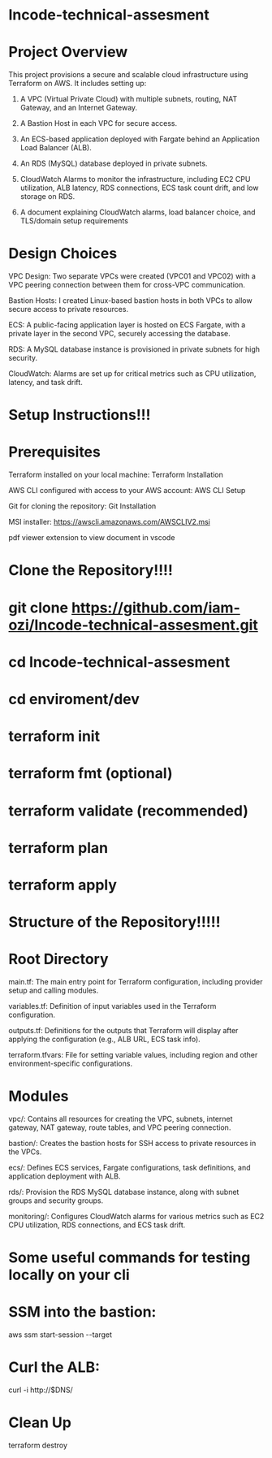 # Incode-technical-assesment

# Project Overview #

This project provisions a secure and scalable cloud infrastructure using Terraform on AWS. It includes setting up:

1. A VPC (Virtual Private Cloud) with multiple subnets, routing, NAT Gateway, and an Internet Gateway.

2. A Bastion Host in each VPC for secure access.

3. An ECS-based application deployed with Fargate behind an Application Load Balancer (ALB).

4. An RDS (MySQL) database deployed in private subnets.

5. CloudWatch Alarms to monitor the infrastructure, including EC2 CPU utilization, ALB latency, RDS     connections, ECS task count drift, and low storage on RDS.

6. A document explaining CloudWatch alarms, load balancer choice, and
TLS/domain setup requirements

# Design Choices

VPC Design: Two separate VPCs were created (VPC01 and VPC02) with a VPC peering connection between them for cross-VPC communication.

Bastion Hosts: I created Linux-based bastion hosts in both VPCs to allow secure access to private resources.

ECS: A public-facing application layer is hosted on ECS Fargate, with a private layer in the second VPC, securely accessing the database.

RDS: A MySQL database instance is provisioned in private subnets for high security.

CloudWatch: Alarms are set up for critical metrics such as CPU utilization, latency, and task drift.

# Setup Instructions!!!

# Prerequisites #
Terraform installed on your local machine: Terraform Installation

AWS CLI configured with access to your AWS account: AWS CLI Setup

Git for cloning the repository: Git Installation

MSI installer: https://awscli.amazonaws.com/AWSCLIV2.msi

pdf viewer extension to view document in vscode


# Clone the Repository!!!!

# git clone https://github.com/iam-ozi/Incode-technical-assesment.git
# cd Incode-technical-assesment
# cd enviroment/dev
# terraform init
# terraform fmt (optional)
# terraform validate (recommended)
# terraform plan
# terraform apply 


# Structure of the Repository!!!!!

# Root Directory

main.tf: The main entry point for Terraform configuration, including provider setup and calling modules.

variables.tf: Definition of input variables used in the Terraform configuration.

outputs.tf: Definitions for the outputs that Terraform will display after applying the configuration (e.g., ALB URL, ECS task info).

terraform.tfvars: File for setting variable values, including region and other environment-specific configurations.

# Modules

vpc/: Contains all resources for creating the VPC, subnets, internet gateway, NAT gateway, route tables, and VPC peering connection.

bastion/: Creates the bastion hosts for SSH access to private resources in the VPCs.

ecs/: Defines ECS services, Fargate configurations, task definitions, and application deployment with ALB.

rds/: Provision the RDS MySQL database instance, along with subnet groups and security groups.

monitoring/: Configures CloudWatch alarms for various metrics such as EC2 CPU utilization, RDS connections, and ECS task drift.

# Some useful commands for testing locally on your cli

# SSM into the bastion:
aws ssm start-session --target <instance-id>

# Curl the ALB:
curl -i http://$DNS/


# Clean Up
terraform destroy